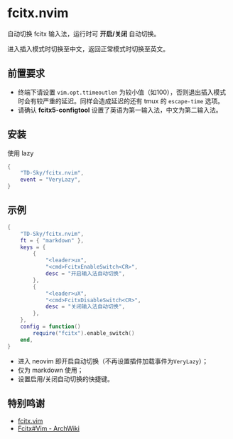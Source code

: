 # fcitx.nvim

自动切换 fcitx 输入法，运行时可 **开启/关闭** 自动切换。

进入插入模式时切换至中文，返回正常模式时切换至英文。



## 前置要求

- 终端下请设置 `vim.opt.ttimeoutlen` 为较小值（如100），否则退出插入模式时会有较严重的延迟。同样会造成延迟的还有 tmux 的 `escape-time` 选项。
- 请确认 **fcitx5-configtool** 设置了英语为第一输入法，中文为第二输入法。


## 安装

使用 lazy

```lua
{
    "TD-Sky/fcitx.nvim",
    event = "VeryLazy",
}
```



## 示例

```lua
{
    "TD-Sky/fcitx.nvim",
    ft = { "markdown" },
    keys = {
        {
            "<leader>ux",
            "<cmd>FcitxEnableSwitch<CR>",
            desc = "开启输入法自动切换",
        },
        {
            "<leader>uX",
            "<cmd>FcitxDisableSwitch<CR>",
            desc = "关闭输入法自动切换",
        },
    },
    config = function()
        require("fcitx").enable_switch()
    end,
}
```

- 进入 neovim 即开启自动切换（不再设置插件加载事件为`VeryLazy`）；
- 仅为 markdown 使用；
- 设置启用/关闭自动切换的快捷键。



## 特别鸣谢

- [fcitx.vim](https://github.com/lilydjwg/fcitx.vim)
- [Fcitx#Vim - ArchWiki](https://wiki.archlinux.org/title/Fcitx#Vim)

